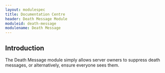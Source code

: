 ```yaml
---
layout: modulespec
title: Documentation Centre
header: Death Message Module
moduleid: death-message
modulename: Death Message
---
```


## Introduction

The Death Message module simply allows server owners to suppress death messages, or alternatively, ensure everyone sees
them.